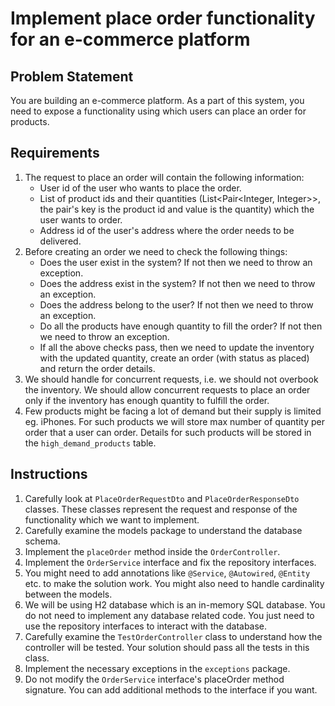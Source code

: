 # Implement place order functionality for an e-commerce platform

## Problem Statement

You are building an e-commerce platform. As a part of this system, you need to expose a functionality using which users can place an order for products.

## Requirements
1. The request to place an order will contain the following information:
   * User id of the user who wants to place the order.
   * List of product ids and their quantities (List<Pair<Integer, Integer>>, the pair's key is the product id and value is the quantity) which the user wants to order.
   * Address id of the user's address where the order needs to be delivered.
2. Before creating an order we need to check the following things:
   * Does the user exist in the system? If not then we need to throw an exception.
   * Does the address exist in the system? If not then we need to throw an exception.
   * Does the address belong to the user? If not then we need to throw an exception.
   * Do all the products have enough quantity to fill the order? If not then we need to throw an exception.
   * If all the above checks pass, then we need to update the inventory with the updated quantity, create an order (with status as placed) and return the order details.
3. We should handle for concurrent requests, i.e. we should not overbook the inventory. We should allow concurrent requests to place an order only if the inventory has enough quantity to fulfill the order.
4. Few products might be facing a lot of demand but their supply is limited eg. iPhones. For such products we will store max number of quantity per order that a user can order. Details for such products will be stored in the `high_demand_products` table.


## Instructions
1. Carefully look at `PlaceOrderRequestDto` and `PlaceOrderResponseDto` classes. These classes represent the request and response of the functionality which we want to implement.
2. Carefully examine the models package to understand the database schema.
3. Implement the `placeOrder` method inside the `OrderController`.
4. Implement the `OrderService` interface and fix the repository interfaces.
5. You might need to add annotations like `@Service`, `@Autowired`, `@Entity` etc. to make the solution work. You might also need to handle cardinality between the models.
6. We will be using H2 database which is an in-memory SQL database. You do not need to implement any database related code. You just need to use the repository interfaces to interact with the database.
7. Carefully examine the `TestOrderController` class to understand how the controller will be tested. Your solution should pass all the tests in this class.
8. Implement the necessary exceptions in the `exceptions` package.
9. Do not modify the `OrderService` interface's placeOrder method signature. You can add additional methods to the interface if you want.